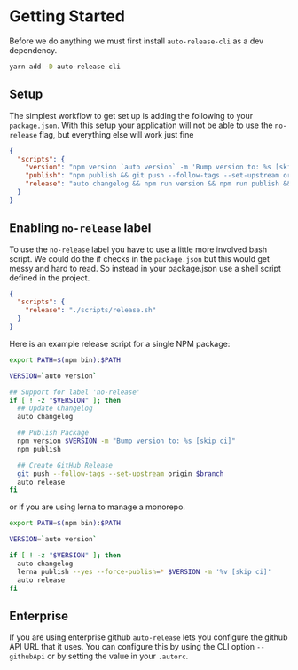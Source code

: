 # Getting Started

Before we do anything we must first install `auto-release-cli` as a dev dependency.

```sh
yarn add -D auto-release-cli
```

## Setup

The simplest workflow to get set up is adding the following to your `package.json`. With this setup your application will not be able to use the `no-release` flag, but everything else will work just fine

```json
{
  "scripts": {
    "version": "npm version `auto version` -m 'Bump version to: %s [skip ci]'",
    "publish": "npm publish && git push --follow-tags --set-upstream origin $branch",
    "release": "auto changelog && npm run version && npm run publish && auto release"
  }
}
```

## Enabling `no-release` label

To use the `no-release` label you have to use a little more involved bash script. We could do the if checks in the `package.json` but this would get messy and hard to read. So instead in your package.json use a shell script defined in the project.

```json
{
  "scripts": {
    "release": "./scripts/release.sh"
  }
}
```

Here is an example release script for a single NPM package:

```sh
export PATH=$(npm bin):$PATH

VERSION=`auto version`

## Support for label 'no-release'
if [ ! -z "$VERSION" ]; then
  ## Update Changelog
  auto changelog

  ## Publish Package
  npm version $VERSION -m "Bump version to: %s [skip ci]"
  npm publish

  ## Create GitHub Release
  git push --follow-tags --set-upstream origin $branch
  auto release
fi
```

or if you are using lerna to manage a monorepo.

```sh
export PATH=$(npm bin):$PATH

VERSION=`auto version`

if [ ! -z "$VERSION" ]; then
  auto changelog
  lerna publish --yes --force-publish=* $VERSION -m '%v [skip ci]'
  auto release
fi
```

## Enterprise

If you are using enterprise github `auto-release` lets you configure the github API URL that it uses. You can configure this by using the CLI option `--githubApi` or by setting the value in your `.autorc`.
